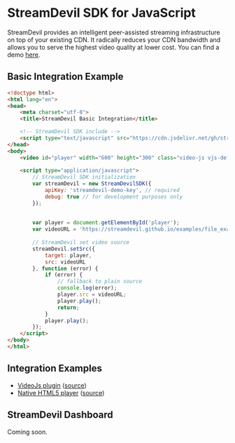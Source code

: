 StreamDevil SDK for JavaScript
==============================

StreamDevil provides an intelligent peer-assisted streaming infrastructure on top of your existing CDN. It radically reduces your CDN bandwidth and allows you to serve the highest video quality at lower cost. 
You can find a demo [here](https://streamdevil.io/vod-demo/).

## Basic Integration Example

```html
<!doctype html>
<html lang="en">
<head>
    <meta charset="utf-8">
    <title>StreamDevil Basic Integration</title>

    <!-- StreamDevil SDK include -->
    <script type="text/javascript" src="https://cdn.jsdelivr.net/gh/streamdevil/streamdevil-sdk-js@1.3.2/streamdevil-sdk.js"></script>
</head>
<body>
    <video id="player" width="600" height="300" class="video-js vjs-default-skin" controls muted></video>
    
    <script type="application/javascript">
        // StreamDevil SDK initialization
        var streamDevil = new StreamDevilSDK({
            apiKey: 'streamdevil-demo-key', // required
            debug: true // for development purposes only
        });
    
    
        var player = document.getElementById('player');
        var videoURL = 'https://streamdevil.github.io/examples/file_example_MP4_640_3MG.mp4';
    
        // StreamDevil set video source
        streamDevil.setSrc({
            target: player,
            src: videoURL
        }, function (error) {
            if (error) {
                // fallback to plain source
                console.log(error);
                player.src = videoURL;
                player.play();
                return;
            }
            player.play();
        });
    </script>
</body>
</html>
```

## Integration Examples

 - [VideoJs plugin](https://streamdevil.github.io/streamdevil-sdk-js/examples/videojs-player.html) ([source](https://github.com/streamdevil/streamdevil-sdk-js/blob/master/examples/videojs-player.html))
 - [Native HTML5 player](https://streamdevil.github.io/streamdevil-sdk-js/examples/html5-player.html) ([source](https://github.com/streamdevil/streamdevil-sdk-js/blob/master/examples/html5-player.html))

## StreamDevil Dashboard

Coming soon.